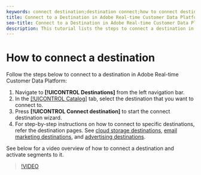 ```yaml
---
keywords: connect destination;destination connect;how to connect destination
title: Connect to a Destination in Adobe Real-time Customer Data Platform
seo-title: Connect to a Destination in Adobe Real-time Customer Data Platform
description: This tutorial lists the steps to connect a destination in Adobe Real-time Customer Data Platform
---
```


# How to connect a destination 

Follow the steps below to connect to a destination in Adobe Real-time Customer Data Platform:

1. Navigate to  **[!UICONTROL Destinations]** from the left navigation bar.
2. In the [[!UICONTROL Catalog]](/help/rtcdp/destinations/destinations-workspace.md#catalog) tab, select the destination that you want to connect to.
3. Press **[!UICONTROL Connect destination]** to start the connect destination wizard.
4. For step-by-step instructions on how to connect to specific destinations, refer the destination pages. See [cloud storage destinations](/help/rtcdp/destinations/cloud-storage-destinations-workflow.md), [email marketing destinations](/help/rtcdp/destinations/email-marketing-destinations.md), and [advertising destinations](/help/rtcdp/destinations/advertising-destinations.md).

See below for a video overview of how to connect a destination and activate segments to it.

>[!VIDEO](https://video.tv.adobe.com/v/29710?quality=12)